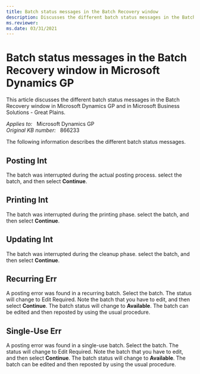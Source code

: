 ```yaml
---
title: Batch status messages in the Batch Recovery window
description: Discusses the different batch status messages in the Batch Recovery window in Microsoft Dynamics GP.
ms.reviewer:  
ms.date: 03/31/2021
---
```

# Batch status messages in the Batch Recovery window in Microsoft Dynamics GP

This article discusses the different batch status messages in the Batch Recovery window in Microsoft Dynamics GP and in Microsoft Business Solutions - Great Plains.

_Applies to:_ &nbsp; Microsoft Dynamics GP  
_Original KB number:_ &nbsp; 866233

The following information describes the different batch status messages.

## Posting Int

The batch was interrupted during the actual posting process. select the batch, and then select **Continue**.

## Printing Int

The batch was interrupted during the printing phase. select the batch, and then select **Continue**.

## Updating Int

The batch was interrupted during the cleanup phase. select the batch, and then select **Continue**.

## Recurring Err

A posting error was found in a recurring batch. Select the batch. The status will change to Edit Required. Note the batch that you have to edit, and then select **Continue**. The batch status will change to **Available**. The batch can be edited and then reposted by using the usual procedure.

## Single-Use Err

A posting error was found in a single-use batch. Select the batch. The status will change to Edit Required. Note the batch that you have to edit, and then select **Continue**. The batch status will change to **Available**. The batch can be edited and then reposted by using the usual procedure.
